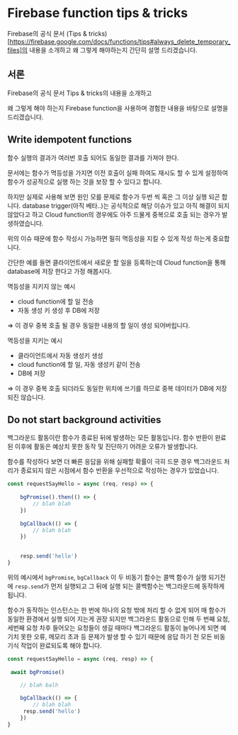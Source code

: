 # Firebase function tips & tricks

Firebase의 공식 문서 (Tips & tricks)[https://firebase.google.com/docs/functions/tips#always_delete_temporary_files]의 내용을 소개하고 왜 그렇게 해야하는지 간단히 설명 드리겠습니다.

## 서론

Firebase의 공식 문서 Tips & tricks의 내용을 소개하고 

왜 그렇게 해야 하는지 Firebase function을 사용하며 경험한 내용을 바탕으로 설명을 드리겠습니다.

## Write idempotent functions

함수 실행의 결과가 여러번 호출 되어도 동일한 결과를 가져야 한다.

문서에는 함수가 멱등성을 가지면 이전 호출이 실패 하여도 재시도 할 수 있게 설정하여 함수가 성공적으로 실행 하는 것을 보장 할 수 있다고 합니다. 

하지만 실제로 사용해 보면 원인 모를 문제로 함수가 두번 씩 혹은 그 이상 실행 되곤 합니다. database trigger(아직 베타..)는 공식적으로 해당 이슈가 있고 아직 해결이 되지 않았다고 하고 Cloud function의 경우에도 아주 드물게 중복으로 호출 되는 경우가 발생하였습니다. 

위의 이슈 때문에 함수 작성시 가능하면 필히 멱등성을 지킬 수 있게 작성 하는게 중요합니다. 

간단한 예를 들면 클라이언트에서 새로운 할 일을 등록하는데 Cloud function을 통해 database에 저장 한다고 가정 해봅시다.

멱등성을 지키지 않는 예시

- cloud  function에 할 일 전송
- 자동 생성 키 생성 후 DB에 저장

⇒ 이 경우 중복 호출 될 경우 동일한 내용의 할 일이 생성 되어버립니다.

멱등성을 지키는 예시

- 클라이언트에서  자동 생성키 생성
- cloud function에 할 일, 자동 생성키 같이 전송
- DB에 저장

⇒ 이 경우 중복 호출 되더라도 동일한 위치에 쓰기를 하므로 중복 데이터가 DB에 저장 되진 않습니다.

## Do not start background activities

백그라운드 활동이란 함수가 종료된 뒤에 발생하는 모든 활동입니다. 함수 반환이 완료 된 이후에 활동은 예상치 못한 동작 및 진단하기 어려운 오류가 발생합니다.

함수를 작성하다 보면 더 빠른 응답을 위해 실패할 확률이 극히 드문 경우 백그라운드 처리가 종료되지 않은 시점에서 함수 반환을 우선적으로 작성하는 경우가 있었습니다.

```jsx
const requestSayHello = async (req, resp) => {
	
	bgPromise().then(() => {
		// blah blah	
	}) 
	
	bgCallback(() => {
		// blah blah	
	})
	

	resp.send('hello')
}
```

위의 예시에서 `bgPromise`, `bgCallback` 이 두 비동기 함수는 콜백 함수가 실행 되기전에 `resp.send`가 먼저 실행되고 그 뒤에 실행 되는 콜백함수는 백그라운드에 동작하게 됩니다. 

함수가 동작하는 인스턴스는 한 번에 하나의 요청 밖에 처리 할 수 없게 되어 매 함수가 동일한 환경에서 실행 되어 지는게 권장 되지만 백그라운드 활동으로 인해 두 번째 요청, 세번째 요청 차후 들어오는 요청들이 생길 때마다 백그라운드 활동이 늘어나게 되면 예기치 못한 오류, 메모리 초과 등 문제가 발생 할 수 있기 때문에 응답 하기 전 모든 비동기식 작업이 완료되도록 해야 합니다.

```jsx
const requestSayHello = async (req, resp) => {
	
 await bgPromise()
	
	// blah balh

	bgCallback(() => {
		// blah blah	
	 resp.send('hello')
	})
}
```